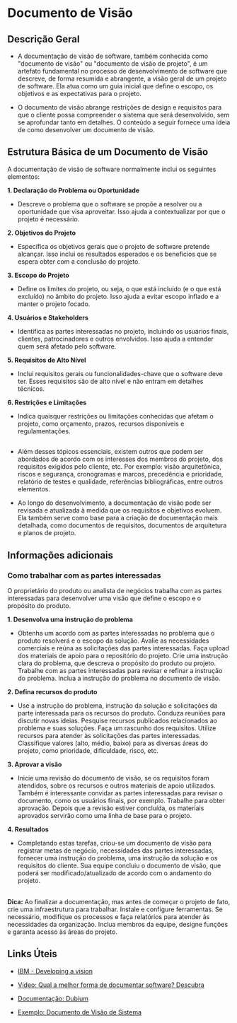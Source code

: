 # Documento de Visão

## Descrição Geral
 
* A documentação de visão de software, também conhecida como "documento de visão" ou "documento de visão de projeto", é um artefato fundamental no processo de desenvolvimento de software que descreve, de forma resumida e abrangente, a visão geral de um projeto de software. Ela atua como um guia inicial que define o escopo, os objetivos e as expectativas para o projeto.

* O documento de visão abrange restrições de design e requisitos para que o cliente possa compreender o sistema que será desenvolvido, sem se aprofundar tanto em detalhes. O conteúdo a seguir fornece uma ideia de como desenvolver um documento de visão.

## Estrutura Básica de um Documento de Visão

A documentação de visão de software normalmente inclui os seguintes elementos:

**1. Declaração do Problema ou Oportunidade** 

* Descreve o problema que o software se propõe a resolver ou a oportunidade que visa aproveitar. Isso ajuda a contextualizar por que o projeto é necessário.

**2. Objetivos do Projeto** 

* Específica os objetivos gerais que o projeto de software pretende alcançar. Isso inclui os resultados esperados e os benefícios que se espera obter com a conclusão do projeto.

**3. Escopo do Projeto** 

* Define os limites do projeto, ou seja, o que está incluído (e o que está excluído) no âmbito do projeto. Isso ajuda a evitar escopo inflado e a manter o projeto focado.

**4. Usuários e Stakeholders** 

* Identifica as partes interessadas no projeto, incluindo os usuários finais, clientes, patrocinadores e outros envolvidos. Isso ajuda a entender quem será afetado pelo software.

**5. Requisitos de Alto Nível** 

* Inclui requisitos gerais ou funcionalidades-chave que o software deve ter. Esses requisitos são de alto nível e não entram em detalhes técnicos.

**6. Restrições e Limitações** 

* Indica quaisquer restrições ou limitações conhecidas que afetam o projeto, como orçamento, prazos, recursos disponíveis e regulamentações.

##

* Além desses tópicos essenciais, existem outros que podem ser abordados de acordo com os interesses dos membros do projeto, dos requisitos exigidos pelo cliente, etc. Por exemplo: visão arquitetônica, riscos e segurança, cronogramas e marcos, precedência e prioridade, relatório de testes e qualidade, referências bibliográficas, entre outros elementos.

* Ao longo do desenvolvimento, a documentação de visão pode ser revisada e atualizada à medida que os requisitos e objetivos evoluem. Ela também serve como base para a criação de documentação mais detalhada, como documentos de requisitos, documentos de arquitetura e planos de projeto.

## Informações adicionais

### Como trabalhar com as partes interessadas

O proprietário do produto ou analista de negócios trabalha com as partes interessadas para desenvolver uma visão que define o escopo e o propósito do produto.

**1. Desenvolva uma instrução do problema**

* Obtenha um acordo com as partes interessadas no problema que o produto resolverá e o escopo da solução. Avalie as necessidades comerciais e reúna as solicitações das partes interessadas. Faça upload dos materiais de apoio para o repositório do projeto. Crie uma instrução clara do problema, que descreva o propósito do produto ou projeto. Trabalhe com as partes interessadas para revisar e refinar a instrução do problema. Inclua a instrução do problema no documento de visão.

**2. Defina recursos do produto**

* Use a instrução do problema, instrução da solução e solicitações da parte interessada para os recursos do produto. Conduza reuniões para discutir novas ideias. Pesquise recursos publicados relacionados ao problema e suas soluções. Faça um rascunho dos requisitos. Utilize recursos para atender às solicitações das partes interessadas. Classifique valores (alto, médio, baixo) para as diversas áreas do projeto, como prioridade, dificuldade, risco, etc.

**3. Aprovar a visão**

* Inicie uma revisão do documento de visão, se os requisitos foram atendidos, sobre os recursos e outros materiais de apoio utilizados. Também é interessante convidar as partes interessadas para revisar o documento, como os usuários finais, por exemplo. Trabalhe para obter aprovação. Depois que a revisão estiver concluída, os materiais aprovados servirão como uma linha de base para o projeto.

**4. Resultados**

* Completando estas tarefas, criou-se um documento de visão para registrar metas de negócio, necessidades das partes interessadas, fornecer uma instrução do problema, uma instrução da solução e os requisitos do cliente. Sua equipe concluiu o documento de visão, que poderá ser modificado/atualizado de acordo com o andamento do projeto.

</br>**Dica:** Ao finalizar a documentação, mas antes de começar o projeto de fato, crie uma infraestrutura para trabalhar. Instale e configure ferramentas. Se necessário, modifique os processos e faça relatórios para atender às necessidades da organização. Inclua membros da equipe, designe funções e garanta acesso às áreas do projeto.

## Links Úteis

* [IBM - Developing a vision](https://www.ibm.com/docs/en/engineering-lifecycle-management-suite/lifecycle-management/7.0.3?topic=SSYMRC_7.0.3/com.ibm.team.concert.doc/topics/s_calm_developvision.htm) </br>

* [Vídeo: Qual a melhor forma de documentar software? Descubra](https://www.youtube.com/watch?v=S3NLU898_Cc&ab_channel=pessonizando) </br>

* [Documentação: Dubium](https://mdsreq-fga-unb.github.io/2023.1-Dubium2.0/visaoProduto/) </br>

* [Exemplo: Documento de Visão de Sistema](http://repositorio.aee.edu.br/bitstream/aee/1106/4/TCC2_2018_2_GabrielLeiteDias_MatheusLimadeAlbuquerque_Apendice1.pdf) </br>
